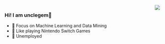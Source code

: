 <img align="right" src="https://github-readme-stats.vercel.app/api?username=unclegem&show_icons=true&icon_color=CE1D2D&text_color=718096&bg_color=ffffff&hide_title=true" />

### Hi! I am unclegem👋

- :orange_book:  Focus on Machine Learning and Data Mining
- :ram:  Like playing Nintendo Switch Games
- :hammer:  Unemployed


